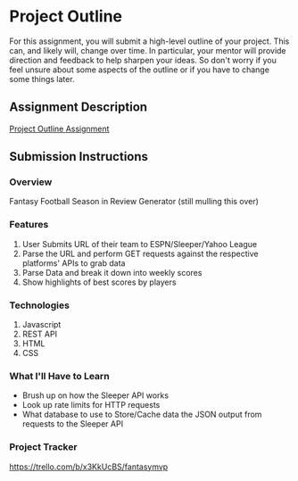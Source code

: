 # Project Outline
For this assignment, you will submit a high-level outline of your project. This can, and likely will, change over time. In particular, your mentor will provide direction and feedback to help sharpen your ideas. So don't worry if you feel unsure about some aspects of the outline or if you have to change some things later.

## Assignment Description
[Project Outline Assignment](https://education.launchcode.org/liftoff/modules/assignments/project-outline)

## Submission Instructions

### Overview
Fantasy Football Season in Review Generator (still mulling this over)
### Features
1. User Submits URL of their team to ESPN/Sleeper/Yahoo League
2. Parse the URL and perform GET requests against the respective platforms' APIs to grab data
3. Parse Data and break it down into weekly scores
4. Show highlights of best scores by players
### Technologies
1. Javascript
2. REST API
3. HTML
4. CSS
### What I'll Have to Learn
- Brush up on how the Sleeper API works
- Look up rate limits for HTTP requests
- What database to use to Store/Cache data the JSON output from requests to the Sleeper API
### Project Tracker
https://trello.com/b/x3KkUcBS/fantasymvp
